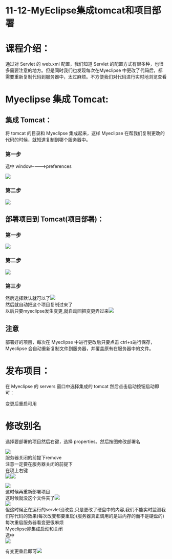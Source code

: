 # 11-12-MyEclipse集成tomcat和项目部署


<a name="487e736d"></a>
# 课程介绍：

通过对 Servlet 的 web.xml 配置，我们知道 Servlet 的配置方式有很多种，也很多需要注意的地方。但是同时我们也发现每次在Myeclipse 中更改了代码后，都需要重新复制代码到服务器中，太过麻烦。不方便我们对代码进行实时地浏览查看

<a name="a0e85fe6"></a>
# Myeclipse 集成 Tomcat:

<a name="gtcrI"></a>
## 集成 Tomcat：

将 tomcat 的目录和 Myeclipse 集成起来，这样 Myeclipse 在帮我们复制更改的代码的时候，就知道复制到哪个服务器中。

<a name="OqOaP"></a>
### 第一步
选中 window---->preferences

![](https://cdn.nlark.com/yuque/0/2019/jpeg/349894/1562675651812-ffc95996-05d7-479d-8d68-3ab8738a3e20.jpeg#align=left&display=inline&height=519&originHeight=419&originWidth=670&status=done&width=830)


<a name="5C1xt"></a>
### 第二步


[]()![](https://cdn.nlark.com/yuque/0/2019/jpeg/349894/1562675651866-b4b4aa5f-74d1-4018-a8c5-bd203be28d1d.jpeg#align=left&display=inline&height=755&originHeight=709&originWidth=794&status=done&width=845)

<a name="VmLnm"></a>
## 部署项目到 Tomcat(项目部署)：
<a name="pUWxg"></a>
### 第一步
![](https://cdn.nlark.com/yuque/0/2019/jpeg/349894/1562675651931-3fb1a325-7edf-4e71-9854-0a0e9405a8d2.jpeg#align=left&display=inline&height=220&originHeight=210&originWidth=794&status=done&width=831)

<a name="tXyRw"></a>
### 第二步

![](https://cdn.nlark.com/yuque/0/2019/jpeg/349894/1562675651995-c5940711-56f1-464b-824e-ba5154b4fcc1.jpeg#align=left&display=inline&height=975&originHeight=597&originWidth=501&status=done&width=818)

<a name="Ru4tu"></a>
### 第三步

[]()然后选择默认就可以了![](https://cdn.nlark.com/yuque/0/2019/png/349894/1562675652056-487883c5-aeca-4736-b8bb-6e9bb3b74cdd.png#align=left&display=inline&height=591&originHeight=667&originWidth=1018&status=done&width=902)<br />然后就自动把这个项目复制过来了<br />以后只要myeclipse发生变更,就自动回把变更弄过来![](https://cdn.nlark.com/yuque/0/2019/png/349894/1562675652129-5bc5597d-2b0a-4ad1-9d97-647a3469e64f.png#align=left&display=inline&height=503&originHeight=352&originWidth=631&status=done&width=902)

<a name="rT5Bx"></a>
## 注意

部署好的项目，每次在 Myeclipse 中进行更改后只要点击 ctrl+s进行保存，Myeclipse 会自动重新复制文件到服务器，并覆盖原有在服务器中的文件。
<a name="gTaC9"></a>
# 发布项目：
在 Myeclipse 的 servers 窗口中选择集成的 tomcat 然后点击启动按钮启动即可：

变更后重启可用

<a name="a9f94dcd"></a>
# 修改别名
选择要部署的项目然后右键，选择 properties。然后按图修改部署名

![](https://cdn.nlark.com/yuque/0/2019/png/349894/1562675652196-51ace093-294a-4590-a9b7-28dc0488978c.png#align=left&display=inline&height=131&originHeight=87&originWidth=205&status=done&width=308)<br />服务器关闭的前提下remove<br />注意一定要在服务器关闭的前提下<br />在项上右键<br />![](https://cdn.nlark.com/yuque/0/2019/png/349894/1562675652273-41a2a3ee-3faa-4188-9da4-589cf01254c9.png#align=left&display=inline&height=1121&originHeight=1206&originWidth=970&status=done&width=902)![](https://cdn.nlark.com/yuque/0/2019/png/349894/1562675652415-6426ac63-03e6-47ec-ac22-e1f3f9ff53d4.png#align=left&display=inline&height=485&originHeight=545&originWidth=1013&status=done&width=902)

![](https://cdn.nlark.com/yuque/0/2019/png/349894/1562675652506-bfd2b024-3a8f-456b-abdf-cdf96c3a775d.png#align=left&display=inline&height=484&originHeight=1005&originWidth=1872&status=done&width=902)<br />这时候再重新部署项目<br />这时候就没这个文件夹了![](https://cdn.nlark.com/yuque/0/2019/png/349894/1562675652589-430f0167-d059-4773-9bc1-7ff345d93350.png#align=left&display=inline&height=377&originHeight=518&originWidth=1240&status=done&width=902)<br />![](https://cdn.nlark.com/yuque/0/2019/png/349894/1562675652689-61ba21be-7a5b-4ad2-b847-531a00858ae9.png#align=left&display=inline&height=93&originHeight=62&originWidth=525&status=done&width=788)<br />但这时候正在运行的servlet没改变,只是更改了硬盘中的内容,我们不能实时监测我们写代码的效果(每次改变都要重启)(服务器真正调用的是进内存的而不是硬盘的)<br />每次重启服务器看变更很麻烦<br />Myeclipse能集成启动和关闭<br />选中<br />[]()![](https://cdn.nlark.com/yuque/0/2019/jpeg/349894/1562675652769-85c7b7c6-866b-4859-a451-e2eeb0b02dc4.jpeg#align=left&display=inline&height=296&originHeight=284&originWidth=797&status=done&width=830)

有变更重启即可![](https://cdn.nlark.com/yuque/0/2019/png/349894/1562675652823-6960cf0c-299d-45ef-803d-db4ffcd661e3.png#align=left&display=inline&height=166&originHeight=165&originWidth=899&status=done&width=902)<br />
<br />
<br />


